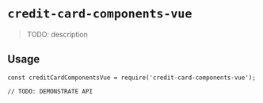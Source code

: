 # `credit-card-components-vue`

> TODO: description

## Usage

```
const creditCardComponentsVue = require('credit-card-components-vue');

// TODO: DEMONSTRATE API
```
